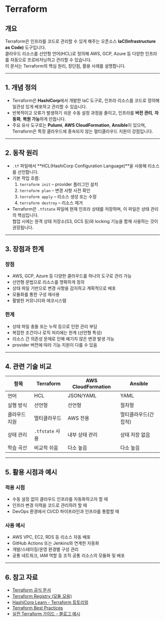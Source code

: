 # Terraform

## 개요

Terraform은 인프라를 코드로 관리할 수 있게 해주는 오픈소스 **IaC(Infrastructure as Code)** 도구입니다.  
클라우드 리소스를 선언형 언어(HCL)로 정의해 AWS, GCP, Azure 등 다양한 인프라를 자동으로 프로비저닝하고 관리할 수 있습니다.  
이 문서는 Terraform의 핵심 원리, 장단점, 활용 사례를 설명합니다.

---

## 1. 개념 정의

- Terraform은 **HashiCorp**에서 개발한 IaC 도구로, 인프라 리소스를 코드로 정의해 일관성 있게 배포하고 관리할 수 있습니다.
- 반복적이고 오류가 발생하기 쉬운 수동 설정 과정을 줄이고, 인프라를 **버전 관리**, **자동화**, **복원 가능**하게 만듭니다.
- 주요 유사 도구로는 **Pulumi**, **AWS CloudFormation**, **Ansible**이 있으며, Terraform은 특정 클라우드에 종속되지 않는 멀티클라우드 지원이 강점입니다.

---

## 2. 동작 원리

- `.tf` 파일에서 **HCL(HashiCorp Configuration Language)**을 사용해 리소스를 선언합니다.
- 기본 작업 흐름:
  1. `terraform init` – provider 플러그인 설치
  2. `terraform plan` – 변경 사항 사전 확인
  3. `terraform apply` – 리소스 생성 또는 수정
  4. `terraform destroy` – 리소스 제거
- Terraform은 `.tfstate` 파일에 현재 인프라 상태를 저장하며, 이 파일은 상태 관리의 핵심입니다.  
  협업 시에는 원격 상태 저장소(S3, GCS 등)와 locking 기능을 함께 사용하는 것이 권장됩니다.

---

## 3. 장점과 한계

### 장점

- AWS, GCP, Azure 등 다양한 클라우드를 하나의 도구로 관리 가능  
- 선언형 문법으로 리소스를 명확하게 정의  
- 상태 파일 기반으로 변경 사항을 감지하고 계획적으로 배포  
- 모듈화를 통한 구성 재사용  
- 활발한 커뮤니티와 에코시스템

### 한계

- 상태 파일 충돌 또는 누락 등으로 인한 관리 부담  
- 복잡한 조건이나 로직 처리에는 한계 (선언형 특성)  
- 리소스 간 의존성 문제로 인해 예기치 않은 변경 발생 가능  
- provider 버전에 따라 기능 지원이 다를 수 있음

---

## 4. 관련 기술 비교

| 항목      | Terraform     | AWS CloudFormation | Ansible     |
| ------- | ------------- | ------------------ | ----------- |
| 언어      | HCL           | JSON/YAML          | YAML        |
| 실행 방식   | 선언형           | 선언형                | 절차형         |
| 클라우드 지원 | 멀티클라우드        | AWS 전용             | 멀티클라우드(간접적) |
| 상태 관리   | `.tfstate` 사용 | 내부 상태 관리           | 상태 저장 없음    |
| 학습 곡선   | 비교적 쉬움        | 다소 높음              | 다소 높음       |

---

## 5. 활용 시점과 예시

### 적용 시점

- 수동 설정 없이 클라우드 인프라를 자동화하고자 할 때  
- 인프라 변경 이력을 코드로 관리하려 할 때  
- DevOps 환경에서 CI/CD 파이프라인과 인프라를 통합할 때

### 사용 예시

- AWS VPC, EC2, RDS 등 리소스 자동 배포  
- GitHub Actions 또는 Jenkins와 연계한 자동화  
- 개발/스테이징/운영 환경별 구성 관리  
- 공통 네트워크, IAM 역할 등 조직 공통 리소스의 모듈화 및 배포

---

## 6. 참고 자료

- [Terraform 공식 문서](https://www.terraform.io/docs)  
- [Terraform Registry (모듈 모음)](https://registry.terraform.io/)  
- [HashiCorp Learn - Terraform 튜토리얼](https://learn.hashicorp.com/collections/terraform/aws-get-started)  
- [Terraform Best Practices](https://www.terraform-best-practices.com/)  
- [실전 Terraform 가이드 - 블로그 예시](https://woowabros.github.io/tools/2020/02/14/terraform-guide.html)
